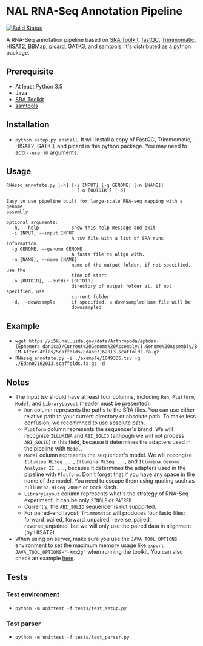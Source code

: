 # NAL RNA-Seq Annotation Pipeline

[![Build Status](https://travis-ci.org/NAL-i5K/NAL_RNA_seq_annotation_pipeline.svg?branch=master)](https://travis-ci.org/NAL-i5K/NAL_RNA_seq_annotation_pipeline)

A RNA-Seq annotation pipeline based on [SRA Toolkit](https://github.com/ncbi/sra-tools), [fastQC](https://www.bioinformatics.babraham.ac.uk/projects/fastqc/), [Trimmomatic](http://www.usadellab.org/cms/?page=trimmomatic), [HISAT2](https://github.com/infphilo/hisat2), [BBMap](https://sourceforge.net/projects/bbmap/), [picard](https://broadinstitute.github.io/picard/), [GATK3](https://github.com/broadgsa/gatk-protected), and [samtools](https://github.com/samtools/samtools). It's distributed as a python package.

## Prerequisite

- At least Python 3.5
- Java
- [SRA Toolkit](https://github.com/ncbi/sra-tools)
- [samtools](https://github.com/samtools/samtools)

## Installation

- `python setup.py install`. It will install a copy of FastQC, Trimmomatic, HISAT2, GATK3, and picard in this python package. You may need to add `--user` in arguments.

## Usage

``` shell
RNAseq_annotate.py [-h] [-i INPUT] [-g GENOME] [-n [NAME]]
                          [-o [OUTDIR]] [-d]

Easy to use pipeline built for large-scale RNA-seq mapping with a genome
assembly

optional arguments:
  -h, --help            show this help message and exit
  -i INPUT, --input INPUT
                        A tsv file with a list of SRA runs' information.
  -g GENOME, --genome GENOME
                        A fasta file to align with.
  -n [NAME], --name [NAME]
                        name of the output folder, if not specified, use the
                        time of start
  -o [OUTDIR], --outdir [OUTDIR]
                        directory of output folder at, if not specified, use
                        current folder
  -d, --downsample      if specified, a downsampled bam file will be
                        downsampled
```

## Example

- `wget https://i5k.nal.usda.gov/data/Arthropoda/ephdan-(Ephemera_danica)/Current%20Genome%20Assembly/1.Genome%20Assembly/BCM-After-Atlas/Scaffolds/Edan07162013.scaffolds.fa.gz`
- `RNAseq_annotate.py -i ./example/1049336.tsv -g ./Edan07162013.scaffolds.fa.gz -d`

## Notes

- The input tsv should have at least four columns, including `Run`, `Platform`, `Model`, and `LibraryLayout` (header must be presented).
  - `Run` column represents the paths to the SRA files. You can use either relative path to your current directory or absolute path. To make less confusion, we recommned to use absolute path.
  - `Platform` column represents the sequencer's brand. We will recognize `ILLUMINA` and `ABI_SOLID` (although we will not process `ABI_SOLID`) in this field, because it determines the adapters used in the pipeline with `Model`.
  - `Model` column represents the sequencer's model. We will recongize `Illumina HiSeq ...`, `Illumina MiSeq ...`, and `Illumina Genome Analyzer II ...`, because it determines the adapters used in the pipeline with `Platform`. Don't forget that if you have any space in the name of the model. You need to escape them using quoting such as `"Illumina Hiseq 2000"` or back slash. 
  - `LibraryLayout` column represents what's the strategy of RNA-Seq experiment. It can be only `SINGLE` or `PAIRED`.
  - Currently, the `ABI_SOLID` sequencer is not supported.
  - For paired-end layout, `Trimmomatic` will produces four fastq files: forward\_paired, forward\_unpaired, reverse\_paired, reverse\_unpaired, but we will only use the paired data in alignment (by HISAT2)
- When using on server, make sure you use the `JAVA_TOOL_OPTIONS` environment to set the maximum memory usage like `export JAVA_TOOL_OPTIONS="-Xmx2g"` when running the toolkit. You can also check an example [here](example/example_script.sh).

## Tests

### Test environment

- `python -m unittest -f tests/test_setup.py`

### Test parser

- `python -m unittest -f tests/test_parser.py`
